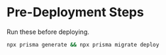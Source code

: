 # Pre-Deployment Steps

Run these before deploying.

```bash
npx prisma generate && npx prisma migrate deploy
